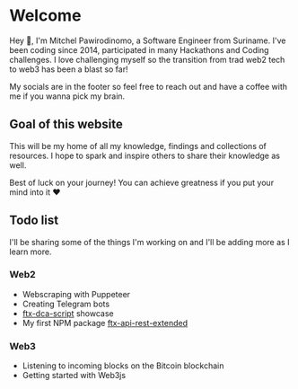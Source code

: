 # Welcome

Hey :wave:, I'm Mitchel Pawirodinomo, a Software Engineer from Suriname. I've been coding since 2014, participated in many Hackathons and Coding challenges. I love challenging myself so the transition from trad web2 tech to web3 has been a blast so far!

My socials are in the footer so feel free to reach out and have a coffee with me if you wanna pick my brain.

## Goal of this website
This will be my home of all my knowledge, findings and collections of resources. I hope to spark and inspire others to share their knowledge as well.

Best of luck on your journey! You can achieve greatness if you put your mind into it :heart:

## Todo list
I'll be sharing some of the things I'm working on and I'll be adding more as I learn more.

### Web2
- Webscraping with Puppeteer
- Creating Telegram bots
- [ftx-dca-script](https://github.com/pawiromitchel/ftx-dca-script) showcase
- My first NPM package [ftx-api-rest-extended](https://github.com/pawiromitchel/ftx-api-rest-extended)

### Web3
- Listening to incoming blocks on the Bitcoin blockchain
- Getting started with Web3js